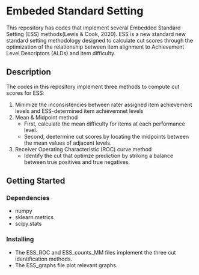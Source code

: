 # Embeded Standard Setting

This repository has codes that implement several Embedded Standard Setting (ESS) methods(Lewis & Cook, 2020). 
ESS is a new standard new standard setting methodology designed to calculate cut scores through the optimization of the relationship between item alignment to Achievement Level Descriptors (ALDs) and item difficulty. 


## Description

The codes in this repository implement three methods to compute cut scores for ESS: 
1) Minimize the inconsistencies between rater assigned item achievement levels and ESS-determined item achievemnet levels
2) Mean & Midpoint method
   * First, calculate the mean difficulty for items at each performance level.
   * Second, deetermine cut scores by locating the midpoints between the mean values of adjacent levels.
3) Receiver Operating Characteristic (ROC) curve method
   * Identify the cut that optimze prediction by striking a balance between true positives and true negatives. 

## Getting Started

### Dependencies

* numpy
* sklearn.metrics
* scipy.stats

### Installing

* The ESS_ROC and ESS_counts_MM files implement the three cut identification methods. 
* The ESS_graphs file plot relevant graphs. 



